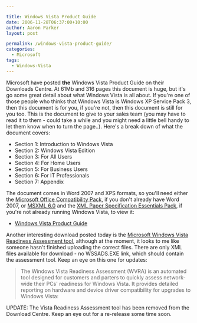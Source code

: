```yaml
---

title: Windows Vista Product Guide
date: 2006-11-28T06:37:00+10:00
author: Aaron Parker
layout: post

permalink: /windows-vista-product-guide/
categories:
  - Microsoft
tags:
  - Windows-Vista
---
```

Microsoft have posted **the** Windows Vista Product Guide on their Downloads Centre. At 61Mb and 316 pages this document is huge, but it's go some great detail about what Windows Vista is all about. If you're one of those people who thinks that Windows Vista is Windows XP Service Pack 3, then this document is for you, if you're not, then this document is still for you too. This is the document to give to your sales team (you may have to read it to them - could take a while and you might need a little bell handy to let them know when to turn the page..). Here's a break down of what the document covers:

  * Section 1: Introduction to Windows Vista
  * Section 2: Windows Vista Edition
  * Section 3: For All Users
  * Section 4: For Home Users
  * Section 5: For Business Users
  * Section 6: For IT Professionals
  * Section 7: Appendix

The document comes in Word 2007 and XPS formats, so you'll need either the [Microsoft Office Compatibility Pack](http://www.microsoft.com/downloads/details.aspx?FamilyId=941B3470-3AE9-4AEE-8F43-C6BB74CD1466&displaylang=en), if you don't already have Word 2007, or [MSXML 6.0](http://www.microsoft.com/downloads/details.aspx?familyid=993C0BCF-3BCF-4009-BE21-27E85E1857B1&displaylang=en) and the [XML Paper Specification Essentials Pack](http://www.microsoft.com/downloads/details.aspx?FamilyId=4A7B8983-7BE1-4740-BC9C-D377A8F2D6EB&displaylang=en), if you're not already running Windows Vista, to view it:

  *   [Windows Vista Product Guide](http://www.microsoft.com/downloads/details.aspx?FamilyID=bbc16ebf-4823-4a12-afe1-5b40b2ad3725&DisplayLang=en)

Another interesting download posted today is the [Microsoft Windows Vista Readiness Assessment tool](http://www.microsoft.com/downloads/details.aspx?FamilyID=5cafd2ab-2397-45eb-81b1-9e915c157485&DisplayLang=en), although at the moment, it looks to me like someone hasn't finished uploading the correct files. There are only XML files available for download - no WSSADS.EXE link, which should contain the assessment tool. Keep an eye on this one for updates:

> The Windows Vista Readiness Assessment (WVRA) is an automated tool designed for customers and parters to quickly assess network-wide their PCs' readiness for Windows Vista. It provides detailed reporting on hardware and device driver compatibility for upgrades to Windows Vista:

UPDATE: The Vista Readiness Assessment tool has been removed from the Download Centre. Keep an eye out for a re-release some time soon.
